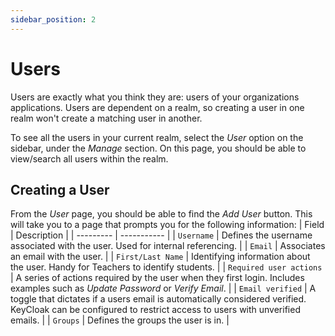 ```yaml
---
sidebar_position: 2
---
```


# Users
Users are exactly what you think they are: users of your organizations applications. Users are dependent on a realm, so creating a user in one realm won't create a matching user in another.

To see all the users in your current realm, select the *User* option on the sidebar, under the *Manage* section. On this page, you should be able to view/search all users within the realm.

## Creating a User
From the *User* page, you should be able to find the *Add User* button. This will take you to a page that prompts you for the following information:
| Field     | Description |
| --------- | ----------- |
| `Username`  | Defines the username associated with the user. Used for internal referencing. |
| `Email`     | Associates an email with the user. |
| `First/Last Name` | Identifying information about the user. Handy for Teachers to identify students. |
| `Required user actions` | A series of actions required by the user when they first login. Includes examples such as *Update Password* or *Verify Email*. |
| `Email verified` | A toggle that dictates if a users email is automatically considered verified. KeyCloak can be configured to restrict access to users with unverified emails. |
| `Groups` | Defines the groups the user is in. |
